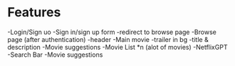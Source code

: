 # Features
-Login/Sign uo 
    -Sign in/sign up form 
    -redirect to browse page
-Browse page (after authentication)
    -header
    -Main movie
        -trailer in bg
        -title & description
        -Movie suggestions 
            -Movie List *n (alot of movies)
-NetflixGPT
    -Search Bar
    -Movie suggestions 